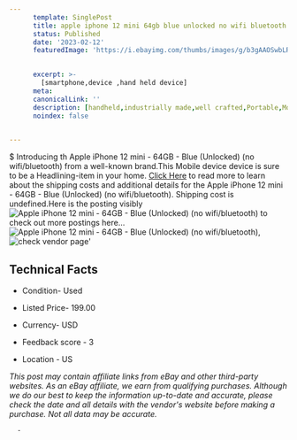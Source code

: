 ```yaml
---
      template: SinglePost
      title: apple iphone 12 mini 64gb blue unlocked no wifi bluetooth 
      status: Published
      date: '2023-02-12'
      featuredImage: 'https://i.ebayimg.com/thumbs/images/g/b3gAAOSwbLRj5-gK/s-l225.jpg'
       

      excerpt: >-
        [smartphone,device ,hand held device]
      meta:
      canonicalLink: ''
      description: [handheld,industrially made,well crafted,Portable,Mobile,Compact,Convenient,Lightweight,Maneuverable,Man-portable,Miniature,Carriable,Hand-held,Light,Holdable,Transportable,Mobile device,Pocket-sized,On-the-go,Wireless,Cordless,Compact size,Convenient size, smartphone,device ,hand held device]
      noindex: false
      

---
```

$
      Introducing th Apple iPhone 12 mini - 64GB - Blue (Unlocked) (no wifi/bluetooth) from a well-known brand.This Mobile device device  is sure to be a Headlining-item in your home. [Click Here](https://www.ebay.com/itm/314390011058?hash=item49331adcb2%3Ag%3Ab3gAAOSwbLRj5-gK&mkevt=1&mkcid=1&mkrid=711-53200-19255-0&campid=%253CePNCampaignId%253E&customid=%253CreferenceId%253E&toolid=10049) to read more to learn about the shipping costs and additional details for the Apple iPhone 12 mini - 64GB - Blue (Unlocked) (no wifi/bluetooth). Shipping cost is undefined.Here is the posting visibly ![Apple iPhone 12 mini - 64GB - Blue (Unlocked) (no wifi/bluetooth)](https://i.ebayimg.com/thumbs/images/g/b3gAAOSwbLRj5-gK/s-l225.jpg) to check out more postings here... ![Apple iPhone 12 mini - 64GB - Blue (Unlocked) (no wifi/bluetooth)](https://i.ebayimg.com/images/g/b3gAAOSwbLRj5-gK/s-l1600.jpg), ![check vendor page](https://origin-galleryplus.ebayimg.com/ws/web/314390011058_2_0_1/225x225.jpg,https://origin-galleryplus.ebayimg.com/ws/web/314390011058_3_0_1/225x225.jpg,https://origin-galleryplus.ebayimg.com/ws/web/314390011058_4_0_1/225x225.jpg,https://origin-galleryplus.ebayimg.com/ws/web/314390011058_5_0_1/225x225.jpg,https://origin-galleryplus.ebayimg.com/ws/web/314390011058_6_0_1/225x225.jpg,https://origin-galleryplus.ebayimg.com/ws/web/314390011058_7_0_1/225x225.jpg,https://origin-galleryplus.ebayimg.com/ws/web/314390011058_8_0_1/225x225.jpg,https://origin-galleryplus.ebayimg.com/ws/web/314390011058_9_0_1/225x225.jpg)'

      

 ## Technical Facts 



     
      

 - Condition- Used 


      

 - Listed Price- 199.00 


      

 - Currency- USD 


      

 - Feedback score - 3 


      

 - Location - US 


      
      

 *_This post may contain affiliate links from eBay and other third-party websites. As an eBay affiliate, we earn from qualifying purchases. Although we do our best to keep the information up-to-date and accurate, please check the date and all details with the vendor's website before making a purchase. Not all data may be accurate._*




      -
